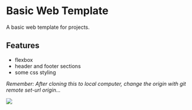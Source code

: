 # Basic Web Template
A basic web template for projects.

## Features
- flexbox
- header and footer sections
- some css styling

*Remember: After cloning this to local computer, change the origin with git remote set-url origin...*

![](https://i.imgur.com/IE3jQCG.gif)
